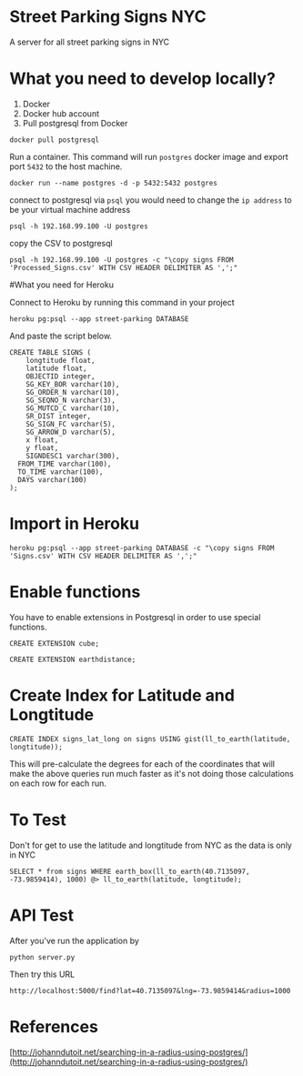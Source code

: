# Street Parking Signs NYC
A server for all street parking signs in NYC

# What you need to develop locally?
1. Docker
2. Docker hub account
3. Pull postgresql from Docker

```
docker pull postgresql
```

Run a container. This command will run `postgres` docker image and export port `5432` to the host machine.

```
docker run --name postgres -d -p 5432:5432 postgres
```

connect to postgresql via `psql` you would need to change the `ip address` to be your virtual machine address

```
psql -h 192.168.99.100 -U postgres
```

copy the CSV to postgresql
```
psql -h 192.168.99.100 -U postgres -c "\copy signs FROM 'Processed_Signs.csv' WITH CSV HEADER DELIMITER AS ',';"
```

#What you need for Heroku

Connect to Heroku by running this command in your project

```
heroku pg:psql --app street-parking DATABASE
```

And paste the script below.

```
CREATE TABLE SIGNS (
	longtitude float,
	latitude float,
	OBJECTID integer,
	SG_KEY_BOR varchar(10),
	SG_ORDER_N varchar(10),
	SG_SEQNO_N varchar(3),
	SG_MUTCD_C varchar(10),
	SR_DIST integer,
	SG_SIGN_FC varchar(5),
	SG_ARROW_D varchar(5),
	x float,
	y float,
	SIGNDESC1 varchar(300),
  FROM_TIME varchar(100),
  TO_TIME varchar(100),
  DAYS varchar(100)
);
```

# Import in Heroku

```
heroku pg:psql --app street-parking DATABASE -c "\copy signs FROM 'Signs.csv' WITH CSV HEADER DELIMITER AS ',';"
```

# Enable functions

You have to enable extensions in Postgresql in order to use special functions. 

```
CREATE EXTENSION cube;
```

```
CREATE EXTENSION earthdistance;
```

# Create Index for Latitude and Longtitude

```
CREATE INDEX signs_lat_long on signs USING gist(ll_to_earth(latitude, longtitude));
```

This will pre-calculate the degrees for each of the coordinates that will make the above queries run much faster as it's not doing those calculations on each row for each run.

# To Test

Don't for get to use the latitude and longtitude from NYC as the data is only in NYC

```
SELECT * from signs WHERE earth_box(ll_to_earth(40.7135097, -73.9859414), 1000) @> ll_to_earth(latitude, longtitude);
```

# API Test

After you've run the application by

```
python server.py
```

Then try this URL

```
http://localhost:5000/find?lat=40.7135097&lng=-73.9859414&radius=1000
```

# References

[http://johanndutoit.net/searching-in-a-radius-using-postgres/](http://johanndutoit.net/searching-in-a-radius-using-postgres/)

